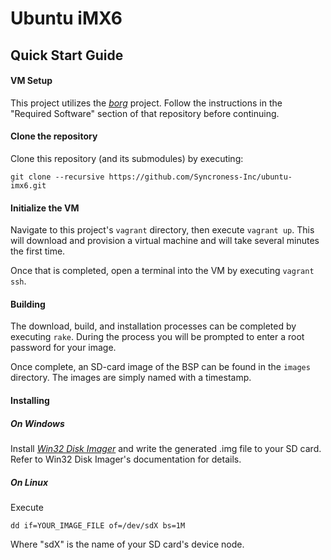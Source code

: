 # Ubuntu iMX6

## Quick Start Guide

#### VM Setup

 This project utilizes the *[borg](https://github.com/Syncroness-Inc/borg)* project.  Follow the instructions in the "Required Software" section of that repository before continuing.

#### Clone the repository
 Clone this repository (and its submodules) by executing:

 `git clone --recursive https://github.com/Syncroness-Inc/ubuntu-imx6.git`

#### Initialize the VM
 Navigate to this project's `vagrant` directory, then execute `vagrant up`.  This will download and provision a virtual machine and will take several minutes the first time.

 Once that is completed, open a terminal into the VM by executing `vagrant ssh`.

 #### Building

 The download, build, and installation processes can be completed by executing `rake`.  During the process you will be prompted to enter a root password for your image.

Once complete, an SD-card image of the BSP can be found in the `images` directory.  The images are simply named with a timestamp.

#### Installing
##### On Windows

Install *[Win32 Disk Imager](https://sourceforge.net/projects/win32diskimager/)* and write the generated .img file to your SD card.  Refer to Win32 Disk Imager's documentation for details.

##### On Linux

Execute

`dd if=YOUR_IMAGE_FILE of=/dev/sdX bs=1M`

Where "sdX" is the name of your SD card's device node.
